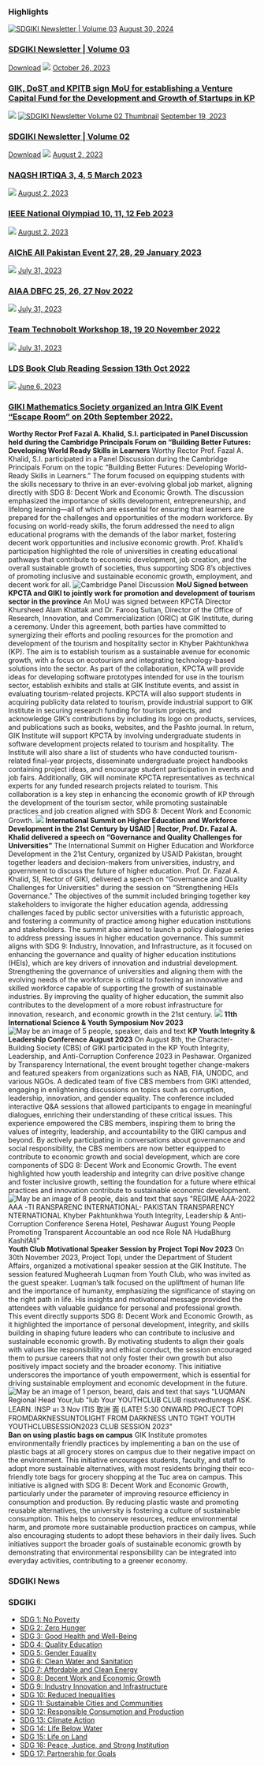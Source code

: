 ### Highlights
[![SDGIKI Newsletter | Volume 03](https://giki.edu.pk/wp-content/uploads/2024/08/SDGiki-Vol-03-700x430.webp)](https://giki.edu.pk/2024/08/30/sdgiki-newsletter-volume-03/)
[August 30, 2024](https://giki.edu.pk/2024/08/30/)
### [SDGIKI Newsletter | Volume 03](https://giki.edu.pk/2024/08/30/sdgiki-newsletter-volume-03/)
[Download](https://giki.edu.pk/wp-content/uploads/2024/08/SDGiki-Vol-03_compressed.pdf)
[![](https://giki.edu.pk/wp-content/uploads/2023/10/sign-pic-700x430.png)](https://giki.edu.pk/2023/10/26/gik-dost-and-kpitb-sign-mou-for-establishing-a-venture-capital-fund-for-the-development-and-growth-of-startups-in-kp/)
[October 26, 2023](https://giki.edu.pk/2023/10/26/)
### [GIK, DoST and KPITB sign MoU for establishing a Venture Capital Fund for the Development and Growth of Startups in KP](https://giki.edu.pk/2023/10/26/gik-dost-and-kpitb-sign-mou-for-establishing-a-venture-capital-fund-for-the-development-and-growth-of-startups-in-kp/)
![](https://giki.edu.pk/wp-content/uploads/2023/10/AD-1-1024x853.png)
[![SDGIKI Newsletter Volume 02 Thumbnail](https://giki.edu.pk/wp-content/uploads/2023/09/SDGIKI_Thumb_page-0001-700x430.jpg)](https://giki.edu.pk/2023/09/19/sdgiki-vol-02/)
[September 19, 2023](https://giki.edu.pk/2023/09/19/)
### [SDGIKI Newsletter | Volume 02](https://giki.edu.pk/2023/09/19/sdgiki-vol-02/)
[Download](https://giki.edu.pk/sdg-8-decent-work-and-economic-growth/)
[![](https://giki.edu.pk/wp-content/uploads/2023/08/25.jpg)](https://giki.edu.pk/2023/08/02/naqsh-irtiqa-3-4-5-march-2023/)
[August 2, 2023](https://giki.edu.pk/2023/08/02/)
### [NAQSH IRTIQA 3, 4, 5 March 2023](https://giki.edu.pk/2023/08/02/naqsh-irtiqa-3-4-5-march-2023/)
[![](https://giki.edu.pk/wp-content/uploads/2023/08/20-624x430.jpg)](https://giki.edu.pk/2023/08/02/ieee-national-olympiad-10-11-12-feb-2023/)
[August 2, 2023](https://giki.edu.pk/2023/08/02/)
### [IEEE National Olympiad 10, 11, 12 Feb 2023](https://giki.edu.pk/2023/08/02/ieee-national-olympiad-10-11-12-feb-2023/)
[![](https://giki.edu.pk/sdg-8-decent-work-and-economic-growth/)](https://giki.edu.pk/2023/08/02/aiche-all-pakistan-event-27-28-29-january-2023/)
[August 2, 2023](https://giki.edu.pk/2023/08/02/)
### [AIChE All Pakistan Event 27, 28, 29 January 2023](https://giki.edu.pk/2023/08/02/aiche-all-pakistan-event-27-28-29-january-2023/)
[![](https://giki.edu.pk/sdg-8-decent-work-and-economic-growth/)](https://giki.edu.pk/2023/07/31/aiaa-dbfc-25-26-27-nov-2022/)
[July 31, 2023](https://giki.edu.pk/2023/07/31/)
### [AIAA DBFC 25, 26, 27 Nov 2022](https://giki.edu.pk/2023/07/31/aiaa-dbfc-25-26-27-nov-2022/)
[![](https://giki.edu.pk/sdg-8-decent-work-and-economic-growth/)](https://giki.edu.pk/2023/07/31/team-technobolt-workshop-18-19-20-november-2022/)
[July 31, 2023](https://giki.edu.pk/2023/07/31/)
### [Team Technobolt Workshop 18, 19 20 November 2022](https://giki.edu.pk/2023/07/31/team-technobolt-workshop-18-19-20-november-2022/)
[![](https://giki.edu.pk/sdg-8-decent-work-and-economic-growth/)](https://giki.edu.pk/2023/07/31/lds-book-club-reading-session-13th-oct-2022/)
[July 31, 2023](https://giki.edu.pk/2023/07/31/)
### [LDS Book Club Reading Session 13th Oct 2022](https://giki.edu.pk/2023/07/31/lds-book-club-reading-session-13th-oct-2022/)
[![](https://giki.edu.pk/sdg-8-decent-work-and-economic-growth/)](https://giki.edu.pk/2023/06/06/giki-mathematics-society-organized-an-intra-gik-event-escape-room-on-20th-september-2022/)
[June 6, 2023](https://giki.edu.pk/2023/06/06/)
### [GIKI Mathematics Society organized an Intra GIK Event “Escape Room” on 20th September 2022.](https://giki.edu.pk/2023/06/06/giki-mathematics-society-organized-an-intra-gik-event-escape-room-on-20th-september-2022/)
**Worthy Rector Prof Fazal A. Khalid, S.I. participated in Panel Discussion held during the Cambridge Principals Forum on “Building Better Futures: Developing World Ready Skills in Learners**
Worthy Rector Prof. Fazal A. Khalid, S.I. participated in a Panel Discussion during the Cambridge Principals Forum on the topic “Building Better Futures: Developing World-Ready Skills in Learners.” The forum focused on equipping students with the skills necessary to thrive in an ever-evolving global job market, aligning directly with SDG 8: Decent Work and Economic Growth. The discussion emphasized the importance of skills development, entrepreneurship, and lifelong learning—all of which are essential for ensuring that learners are prepared for the challenges and opportunities of the modern workforce. By focusing on world-ready skills, the forum addressed the need to align educational programs with the demands of the labor market, fostering decent work opportunities and inclusive economic growth. Prof. Khalid’s participation highlighted the role of universities in creating educational pathways that contribute to economic development, job creation, and the overall sustainable growth of societies, thus supporting SDG 8’s objectives of promoting inclusive and sustainable economic growth, employment, and decent work for all.
![Cambridge Panel Discussion](https://giki.edu.pk/sdg-8-decent-work-and-economic-growth/)
**MoU Signed between KPCTA and GIKI to jointly work for promotion and development of tourism sector in the province**
An MoU was signed between KPCTA Director Khursheed Alam Khattak and Dr. Farooq Sultan, Director of the Office of Research, Innovation, and Commercialization (ORIC) at GIK Institute, during a ceremony. Under this agreement, both parties have committed to synergizing their efforts and pooling resources for the promotion and development of the tourism and hospitality sector in Khyber Pakhtunkhwa (KP). The aim is to establish tourism as a sustainable avenue for economic growth, with a focus on ecotourism and integrating technology-based solutions into the sector.
As part of the collaboration, KPCTA will provide ideas for developing software prototypes intended for use in the tourism sector, establish exhibits and stalls at GIK Institute events, and assist in evaluating tourism-related projects. KPCTA will also support students in acquiring publicity data related to tourism, provide industrial support to GIK Institute in securing research funding for tourism projects, and acknowledge GIK’s contributions by including its logo on products, services, and publications such as books, websites, and the Pashto journal.
In return, GIK Institute will support KPCTA by involving undergraduate students in software development projects related to tourism and hospitality. The Institute will also share a list of students who have conducted tourism-related final-year projects, disseminate undergraduate project handbooks containing project ideas, and encourage student participation in events and job fairs. Additionally, GIK will nominate KPCTA representatives as technical experts for any funded research projects related to tourism.
This collaboration is a key step in enhancing the economic growth of KP through the development of the tourism sector, while promoting sustainable practices and job creation aligned with SDG 8: Decent Work and Economic Growth.
![](https://giki.edu.pk/sdg-8-decent-work-and-economic-growth/)
**International Summit on Higher Education and Workforce Development in the 21st Century by USAID | Rector, Prof. Dr. Fazal A. Khalid delivered a speech on “Governance and Quality Challenges for Universities”**
The International Summit on Higher Education and Workforce Development in the 21st Century, organized by USAID Pakistan, brought together leaders and decision-makers from universities, industry, and government to discuss the future of higher education. Prof. Dr. Fazal A. Khalid, SI, Rector of GIKI, delivered a speech on “Governance and Quality Challenges for Universities” during the session on “Strengthening HEIs Governance.”
The objectives of the summit included bringing together key stakeholders to invigorate the higher education agenda, addressing challenges faced by public sector universities with a futuristic approach, and fostering a community of practice among higher education institutions and stakeholders. The summit also aimed to launch a policy dialogue series to address pressing issues in higher education governance.
This summit aligns with SDG 9: Industry, Innovation, and Infrastructure, as it focused on enhancing the governance and quality of higher education institutions (HEIs), which are key drivers of innovation and industrial development. Strengthening the governance of universities and aligning them with the evolving needs of the workforce is critical to fostering an innovative and skilled workforce capable of supporting the growth of sustainable industries. By improving the quality of higher education, the summit also contributes to the development of a more robust infrastructure for innovation, research, and economic growth in the 21st century.
![](https://giki.edu.pk/sdg-8-decent-work-and-economic-growth/)
**11th International Science & Youth Symposium Nov 2023**
![May be an image of 5 people, speaker, dais and text](https://giki.edu.pk/sdg-8-decent-work-and-economic-growth/)
**KP Youth Integrity & Leadership Conference August 2023**
On August 8th, the Character-Building Society (CBS) of GIKI participated in the KP Youth Integrity, Leadership, and Anti-Corruption Conference 2023 in Peshawar. Organized by Transparency International, the event brought together change-makers and featured speakers from organizations such as NAB, FIA, UNODC, and various NGOs. A dedicated team of five CBS members from GIKI attended, engaging in enlightening discussions on topics such as corruption, leadership, innovation, and gender equality. The conference included interactive Q&A sessions that allowed participants to engage in meaningful dialogues, enriching their understanding of these critical issues.
This experience empowered the CBS members, inspiring them to bring the values of integrity, leadership, and accountability to the GIKI campus and beyond. By actively participating in conversations about governance and social responsibility, the CBS members are now better equipped to contribute to economic growth and social development, which are core components of SDG 8: Decent Work and Economic Growth. The event highlighted how youth leadership and integrity can drive positive change and foster inclusive growth, setting the foundation for a future where ethical practices and innovation contribute to sustainable economic development.
![May be an image of 8 people, dais and text that says "REGIME AAA-2022 AAA -ΤΙ RANSPARENC INTERNATIONAL- PAKISTAN TRANSPARENCY NTERNATIONAL Khyber Pakhtunkhwa Youth Integrity, Leadership & Anti-Corruption Conference Serena Hotel, Peshawar August Young People Promoting Transparent Accountable an ood nce Role NA HudaBhurg KashifAli"](https://giki.edu.pk/sdg-8-decent-work-and-economic-growth/)
**Youth Club Motivational Speaker Session by Project Topi Nov 2023**
On 30th November 2023, Project Topi, under the Department of Student Affairs, organized a motivational speaker session at the GIK Institute. The session featured Mugheerah Luqman from Youth Club, who was invited as the guest speaker. Luqman’s talk focused on the upliftment of human life and the importance of humanity, emphasizing the significance of staying on the right path in life. His insights and motivational message provided the attendees with valuable guidance for personal and professional growth.
This event directly supports SDG 8: Decent Work and Economic Growth, as it highlighted the importance of personal development, integrity, and skills building in shaping future leaders who can contribute to inclusive and sustainable economic growth. By motivating students to align their goals with values like responsibility and ethical conduct, the session encouraged them to pursue careers that not only foster their own growth but also positively impact society and the broader economy. This initiative underscores the importance of youth empowerment, which is essential for driving sustainable employment and economic development in the future.
![May be an image of 1 person, beard, dais and text that says "LUQMAN Regional Head Your,lub "lub Your YOUTHCLUB CLUB risstvedtunregs ASK. LEARN. INSP มา 3 Nov ITIS 取洲 面 \(LATE! 5:30 ONWARD PROJECT TOPI FROMDARKNESSUNTOLIGHT FROM DARKNESS UNTO TGHT YOUTH YOUTHCLUBSESSION2023 CLUB SESSION 2023"](https://giki.edu.pk/sdg-8-decent-work-and-economic-growth/)
**Ban on using plastic bags on campus**
GIK Institute promotes environmentally friendly practices by implementing a ban on the use of plastic bags at all grocery stores on campus due to their negative impact on the environment. This initiative encourages students, faculty, and staff to adopt more sustainable alternatives, with most residents bringing their eco-friendly tote bags for grocery shopping at the Tuc area on campus.
This initiative is aligned with SDG 8: Decent Work and Economic Growth, particularly under the parameter of improving resource efficiency in consumption and production. By reducing plastic waste and promoting reusable alternatives, the university is fostering a culture of sustainable consumption. This helps to conserve resources, reduce environmental harm, and promote more sustainable production practices on campus, while also encouraging students to adopt these behaviors in their daily lives. Such initiatives support the broader goals of sustainable economic growth by demonstrating that environmental responsibility can be integrated into everyday activities, contributing to a greener economy.
### SDGIKI News
### SDGIKI
  * [SDG 1: No Poverty](https://giki.edu.pk/sdgiki/sdg-1-no-poverty/)
  * [SDG 2: Zero Hunger](https://giki.edu.pk/sdgiki/sdg-2-zero-hunger/)
  * [SDG 3: Good Health and Well-Being](https://giki.edu.pk/sdg-3-good-health-and-well-being/)
  * [SDG 4: Quality Education](https://giki.edu.pk/sdg-4-quality-education/)
  * [SDG 5: Gender Equality](https://giki.edu.pk/sdg-5-gender-equality/)
  * [SDG 6: Clean Water and Sanitation](https://giki.edu.pk/sdg-6-clean-water-and-sanitation/)
  * [SDG 7: Affordable and Clean Energy](https://giki.edu.pk/sdg-7-affordable-and-clean-energy/)
  * [SDG 8: Decent Work and Economic Growth](https://giki.edu.pk/sdg-8-decent-work-and-economic-growth/)
  * [SDG 9: Industry Innovation and Infrastructure](https://giki.edu.pk/sdg-9-industry-innovation-and-infrastructure/)
  * [SDG 10: Reduced Inequalities](https://giki.edu.pk/sdg-10-reduced-inequalities/)
  * [SDG 11: Sustainable Cities and Communities](https://giki.edu.pk/sdg-11-sustainable-cities-and-communities/)
  * [SDG 12: Responsible Consumption and Production](https://giki.edu.pk/sdg-12-responsible-consumption-and-production/)
  * [SDG 13: Climate Action](https://giki.edu.pk/sdg-13-climate-action/)
  * [SDG 14: Life Below Water](https://giki.edu.pk/sdg-14-life-below-water/)
  * [SDG 15: Life on Land](https://giki.edu.pk/sdg-15-life-on-land/)
  * [SDG 16: Peace, Justice, and Strong Institution](https://giki.edu.pk/sdg-16-peace-justice-and-strong-institution/)
  * [SDG 17: Partnership for Goals](https://giki.edu.pk/sdg-17-partnership-for-goals/)


